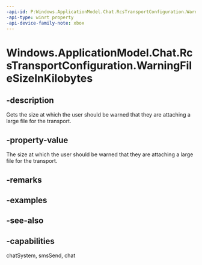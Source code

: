 ```yaml
---
-api-id: P:Windows.ApplicationModel.Chat.RcsTransportConfiguration.WarningFileSizeInKilobytes
-api-type: winrt property
-api-device-family-note: xbox
---
```


<!-- Property syntax
public int WarningFileSizeInKilobytes { get; }
-->

# Windows.ApplicationModel.Chat.RcsTransportConfiguration.WarningFileSizeInKilobytes

## -description
Gets the size at which the user should be warned that they are attaching a large file for the transport.

## -property-value
The size at which the user should be warned that they are attaching a large file for the transport.

## -remarks

## -examples

## -see-also

## -capabilities
chatSystem, smsSend, chat
